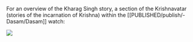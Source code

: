 For an overview of the Kharag Singh story, a section of the Krishnavatar (stories of the incarnation of Krishna) within the [[PUBLISHED/publish/-Dasam/Dasam]] watch:

![](https://www.youtube.com/watch?v=t5eB_srS40c)
